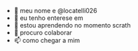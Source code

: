 - 👋 meu nome e @locatelli026
- 👀 eu tenho enterese em 
- 🌱 estou aprendendo no momento scrath
- 💞️ procuro colaborar 
- 📫 como chegar a mim

<!---
locatelli026/locatelli026 is a ✨ special ✨ repository because its `README.md` (this file) appears on your GitHub profile.
You can click the Preview link to take a look at your changes.
--->
